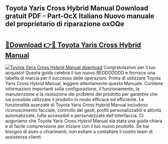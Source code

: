 ## Toyota Yaris Cross Hybrid Manual Download gratuit PDF - Part-OcX Italiano Nuovo manuale del proprietario di riparazione oxOQe

# <h2><a href="http://df9rzt.blite.top/?on=Toyota+Yaris+Cross+Hybrid+Manual">🔗Download 👉🔴 Toyota Yaris Cross Hybrid Manual</a></h2>

[![Toyota Yaris Cross Hybrid Manual download](https://i.imgur.com/lujVjoI.png)](http://df9rzt.blite.top/?on=Toyota+Yaris+Cross+Hybrid+Manual)
Congratulazioni per il tuo acquisto! Questa guida celebra il tuo nuovo REDDDDDDD e fornisce una tabella di marcia per il successo delle operazioni. Prima di utilizzare Toyota Yaris Cross Hybrid Manual, leggere attentamente questo Manuale. Contiene informazioni importanti sulla configurazione, il funzionamento, la manutenzione e la risoluzione dei problemi del prodotto per garantire che sia possibile utilizzare il prodotto in modo efficace ed efficiente. Le funzionalità avanzate di Toyota Yaris Cross Hybrid Manual includono riconoscimento facciale, controllo dei gesti, profili personalizzabili e attività automatizzate, tutte accessibili e personalizzate dall'interfaccia. Ci auguriamo che Toyota Yaris Cross Hybrid Manual sia stata una guida chiara e di facile comprensione per iniziare con il tuo nuovo prodotto. Se hai bisogno di aiuto o chiarimenti, non esitare a contattare il nostro team di assistenza clienti.
